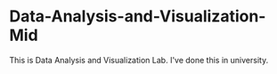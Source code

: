 # Data-Analysis-and-Visualization-Mid
This is Data Analysis and Visualization Lab. I've done this in university.
